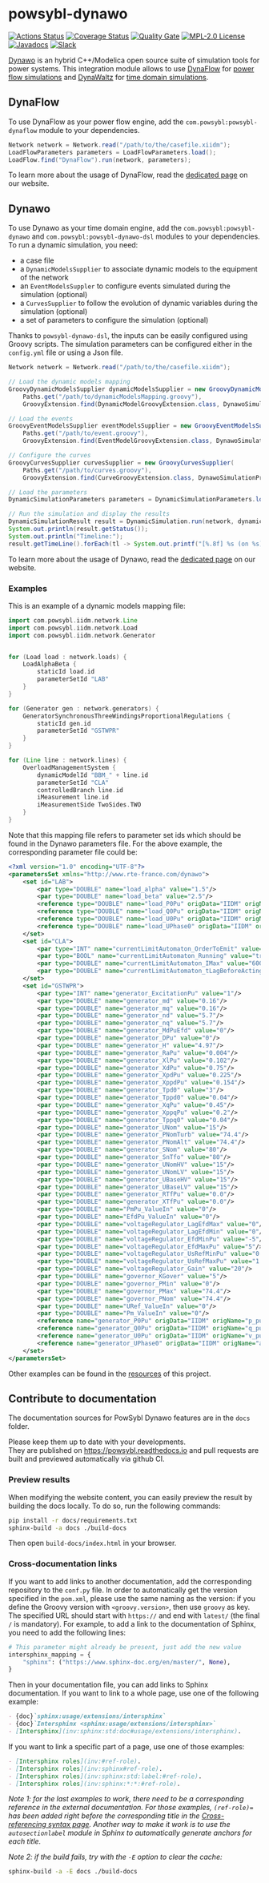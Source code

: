 # powsybl-dynawo

[![Actions Status](https://github.com/powsybl/powsybl-dynawo/workflows/CI/badge.svg)](https://github.com/powsybl/powsybl-dynawo/actions)
[![Coverage Status](https://sonarcloud.io/api/project_badges/measure?project=com.powsybl%3Apowsybl-dynawo&metric=coverage)](https://sonarcloud.io/component_measures?id=com.powsybl%3Apowsybl-dynawo&metric=coverage)
[![Quality Gate](https://sonarcloud.io/api/project_badges/measure?project=com.powsybl%3Apowsybl-dynawo&metric=alert_status)](https://sonarcloud.io/dashboard?id=com.powsybl%3Apowsybl-dynawo)
[![MPL-2.0 License](https://img.shields.io/badge/license-MPL_2.0-blue.svg)](https://www.mozilla.org/en-US/MPL/2.0/)
[![Javadocs](https://www.javadoc.io/badge/com.powsybl/powsybl-dynawo.svg?color=blue)](https://www.javadoc.io/doc/com.powsybl/powsybl-dynawo)
[![Slack](https://img.shields.io/badge/slack-powsybl-blueviolet.svg?logo=slack)](https://join.slack.com/t/powsybl/shared_invite/zt-rzvbuzjk-nxi0boim1RKPS5PjieI0rA)

[Dynawo](https://dynawo.github.io) is an hybrid C++/Modelica open source suite of simulation tools for power systems. This integration module allows to use [DynaFlow](https://dynawo.github.io/about/dynaflow) for [power flow simulations](https://www.powsybl.org/pages/documentation/simulation/powerflow) and [DynaWaltz](https://dynawo.github.io/about/dynawaltz) for [time domain simulations](https://www.powsybl.org/pages/documentation/simulation/timedomain).

## DynaFlow

To use DynaFlow as your power flow engine, add the `com.powsybl:powsybl-dynaflow` module to your dependencies.

```java
Network network = Network.read("/path/to/the/casefile.xiidm");
LoadFlowParameters parameters = LoadFlowParameters.load();
LoadFlow.find("DynaFlow").run(network, parameters);
```

To learn more about the usage of DynaFlow, read the [dedicated page](https://www.powsybl.org/pages/documentation/simulation/powerflow/dynaflow.html) on our website.

## Dynawo

To use Dynawo as your time domain engine, add the `com.powsybl:powsybl-dynawo` and  `com.powsybl:powsybl-dynawo-dsl` modules to your dependencies.
To run a dynamic simulation, you need:
- a case file
- a `DynamicModelsSupplier` to associate dynamic models to the equipment of the network
- an `EventModelsSuppler` to configure events simulated during the simulation (optional)
- a `CurvesSupplier` to follow the evolution of dynamic variables during the simulation (optional)
- a set of parameters to configure the simulation (optional)

Thanks to `powsybl-dynawo-dsl`, the inputs can be easily configured using Groovy scripts.
The simulation parameters can be configured either in the `config.yml` file or using a Json file.

```java
Network network = Network.read("/path/to/the/casefile.xiidm");

// Load the dynamic models mapping
GroovyDynamicModelsSupplier dynamicModelsSupplier = new GroovyDynamicModelsSupplier(
    Paths.get("/path/to/dynamicModelsMapping.groovy"),
    GroovyExtension.find(DynamicModelGroovyExtension.class, DynawoSimulationProvider.NAME));

// Load the events
GroovyEventModelsSupplier eventModelsSupplier = new GroovyEventModelsSupplier(
    Paths.get("/path/to/event.groovy"),
    GroovyExtension.find(EventModelGroovyExtension.class, DynawoSimulationProvider.NAME));

// Configure the curves
GroovyCurvesSupplier curvesSupplier = new GroovyCurvesSupplier(
    Paths.get("/path/to/curves.groovy"),
    GroovyExtension.find(CurveGroovyExtension.class, DynawoSimulationProvider.NAME));

// Load the parameters
DynamicSimulationParameters parameters = DynamicSimulationParameters.load();

// Run the simulation and display the results
DynamicSimulationResult result = DynamicSimulation.run(network, dynamicModelsSupplier, eventModelsSupplier, curvesSupplier, parameters);
System.out.println(result.getStatus());
System.out.println("Timeline:");
result.getTimeLine().forEach(tl -> System.out.printf("[%.8f] %s (on %s)%n", tl.time(), tl.message(), tl.modelName()));
```

To learn more about the usage of Dynawo, read the [dedicated page](https://www.powsybl.org/pages/documentation/simulation/timedomain/dynawo) on our website.

### Examples

This is an example of a dynamic models mapping file:
```groovy
import com.powsybl.iidm.network.Line
import com.powsybl.iidm.network.Load
import com.powsybl.iidm.network.Generator


for (Load load : network.loads) {
    LoadAlphaBeta {
        staticId load.id
        parameterSetId "LAB"
    }
}

for (Generator gen : network.generators) {
    GeneratorSynchronousThreeWindingsProportionalRegulations {
        staticId gen.id
        parameterSetId "GSTWPR"
    }
}

for (Line line : network.lines) {
    OverloadManagementSystem {
        dynamicModelId "BBM_" + line.id
        parameterSetId "CLA"
        controlledBranch line.id
        iMeasurement line.id
        iMeasurementSide TwoSides.TWO
    }
}
```

Note that this mapping file refers to parameter set ids which should be found in the Dynawo parameters file.
For the above example, the corresponding parameter file could be:
```xml
<?xml version="1.0" encoding="UTF-8"?>
<parametersSet xmlns="http://www.rte-france.com/dynawo">
    <set id="LAB">
        <par type="DOUBLE" name="load_alpha" value="1.5"/>
        <par type="DOUBLE" name="load_beta" value="2.5"/>
        <reference type="DOUBLE" name="load_P0Pu" origData="IIDM" origName="p_pu"/>
        <reference type="DOUBLE" name="load_Q0Pu" origData="IIDM" origName="q_pu"/>
        <reference type="DOUBLE" name="load_U0Pu" origData="IIDM" origName="v_pu"/>
        <reference type="DOUBLE" name="load_UPhase0" origData="IIDM" origName="angle_pu"/>
    </set>
    <set id="CLA">
        <par type="INT" name="currentLimitAutomaton_OrderToEmit" value="1"/>
        <par type="BOOL" name="currentLimitAutomaton_Running" value="true"/>
        <par type="DOUBLE" name="currentLimitAutomaton_IMax" value="600"/>
        <par type="DOUBLE" name="currentLimitAutomaton_tLagBeforeActing" value="5"/>
    </set>
    <set id="GSTWPR">
        <par type="INT" name="generator_ExcitationPu" value="1"/>
        <par type="DOUBLE" name="generator_md" value="0.16"/>
        <par type="DOUBLE" name="generator_mq" value="0.16"/>
        <par type="DOUBLE" name="generator_nd" value="5.7"/>
        <par type="DOUBLE" name="generator_nq" value="5.7"/>
        <par type="DOUBLE" name="generator_MdPuEfd" value="0"/>
        <par type="DOUBLE" name="generator_DPu" value="0"/>
        <par type="DOUBLE" name="generator_H" value="4.97"/>
        <par type="DOUBLE" name="generator_RaPu" value="0.004"/>
        <par type="DOUBLE" name="generator_XlPu" value="0.102"/>
        <par type="DOUBLE" name="generator_XdPu" value="0.75"/>
        <par type="DOUBLE" name="generator_XpdPu" value="0.225"/>
        <par type="DOUBLE" name="generator_XppdPu" value="0.154"/>
        <par type="DOUBLE" name="generator_Tpd0" value="3"/>
        <par type="DOUBLE" name="generator_Tppd0" value="0.04"/>
        <par type="DOUBLE" name="generator_XqPu" value="0.45"/>
        <par type="DOUBLE" name="generator_XppqPu" value="0.2"/>
        <par type="DOUBLE" name="generator_Tppq0" value="0.04"/>
        <par type="DOUBLE" name="generator_UNom" value="15"/>
        <par type="DOUBLE" name="generator_PNomTurb" value="74.4"/>
        <par type="DOUBLE" name="generator_PNomAlt" value="74.4"/>
        <par type="DOUBLE" name="generator_SNom" value="80"/>
        <par type="DOUBLE" name="generator_SnTfo" value="80"/>
        <par type="DOUBLE" name="generator_UNomHV" value="15"/>
        <par type="DOUBLE" name="generator_UNomLV" value="15"/>
        <par type="DOUBLE" name="generator_UBaseHV" value="15"/>
        <par type="DOUBLE" name="generator_UBaseLV" value="15"/>
        <par type="DOUBLE" name="generator_RTfPu" value="0.0"/>
        <par type="DOUBLE" name="generator_XTfPu" value="0.0"/>
        <par type="DOUBLE" name="PmPu_ValueIn" value="0"/>
        <par type="DOUBLE" name="EfdPu_ValueIn" value="0"/>
        <par type="DOUBLE" name="voltageRegulator_LagEfdMax" value="0"/>
        <par type="DOUBLE" name="voltageRegulator_LagEfdMin" value="0"/>
        <par type="DOUBLE" name="voltageRegulator_EfdMinPu" value="-5"/>
        <par type="DOUBLE" name="voltageRegulator_EfdMaxPu" value="5"/>
        <par type="DOUBLE" name="voltageRegulator_UsRefMinPu" value="0.8"/>
        <par type="DOUBLE" name="voltageRegulator_UsRefMaxPu" value="1.2"/>
        <par type="DOUBLE" name="voltageRegulator_Gain" value="20"/>
        <par type="DOUBLE" name="governor_KGover" value="5"/>
        <par type="DOUBLE" name="governor_PMin" value="0"/>
        <par type="DOUBLE" name="governor_PMax" value="74.4"/>
        <par type="DOUBLE" name="governor_PNom" value="74.4"/>
        <par type="DOUBLE" name="URef_ValueIn" value="0"/>
        <par type="DOUBLE" name="Pm_ValueIn" value="0"/>
        <reference name="generator_P0Pu" origData="IIDM" origName="p_pu" type="DOUBLE"/>
        <reference name="generator_Q0Pu" origData="IIDM" origName="q_pu" type="DOUBLE"/>
        <reference name="generator_U0Pu" origData="IIDM" origName="v_pu" type="DOUBLE"/>
        <reference name="generator_UPhase0" origData="IIDM" origName="angle_pu" type="DOUBLE"/>
    </set>
</parametersSet>
```
 

Other examples can be found in the [resources](https://github.com/powsybl/powsybl-dynawo/tree/main/dynawo-dsl/src/test/resources) of this project.


## Contribute to documentation

The documentation sources for PowSybl Dynawo features are in the `docs` folder.

Please keep them up to date with your developments.  
They are published on https://powsybl.readthedocs.io and pull requests are built and previewed automatically via github CI.

### Preview results
When modifying the website content, you can easily preview the result by building the docs locally.
To do so, run the following commands:
~~~bash
pip install -r docs/requirements.txt
sphinx-build -a docs ./build-docs
~~~
Then open `build-docs/index.html` in your browser.

### Cross-documentation links
If you want to add links to another documentation, add the corresponding repository to the `conf.py` file.
In order to automatically get the version specified in the `pom.xml`, please use the same naming as the version: if you define the
Groovy version with `<groovy.version>`, then use `groovy` as key. The specified URL should start with `https://` and end with `latest/` (the final `/` is mandatory).
For example, to add a link to the documentation of Sphinx, you need to add the following lines:
~~~python
# This parameter might already be present, just add the new value
intersphinx_mapping = {
    "sphinx": ("https://www.sphinx-doc.org/en/master/", None),
}
~~~

Then in your documentation file, you can add links to Sphinx documentation. If you want to link to a whole page,
use one of the following example:
~~~Markdown
- {doc}`sphinx:usage/extensions/intersphinx`
- {doc}`Intersphinx <sphinx:usage/extensions/intersphinx>`
- [Intersphinx](inv:sphinx:std:doc#usage/extensions/intersphinx).
~~~

If you want to link a specific part of a page, use one of those examples:
~~~Markdown
- [Intersphinx roles](inv:#ref-role).
- [Intersphinx roles](inv:sphinx#ref-role).
- [Intersphinx roles](inv:sphinx:std:label:#ref-role).
- [Intersphinx roles](inv:sphinx:*:*:#ref-role).
~~~
*Note 1: for the last examples to work, there need to be a corresponding reference in the external documentation.
For those examples, `(ref-role)=` has been added right before the corresponding title
in the [Cross-referencing syntax page](inv:sphinx:std:doc#usage/referencing). Another way to make it work is to use the `autosectionlabel` module in Sphinx to
automatically generate anchors for each title.*

*Note 2: if the build fails, try with the `-E` option to clear the cache:*
~~~bash
sphinx-build -a -E docs ./build-docs
~~~